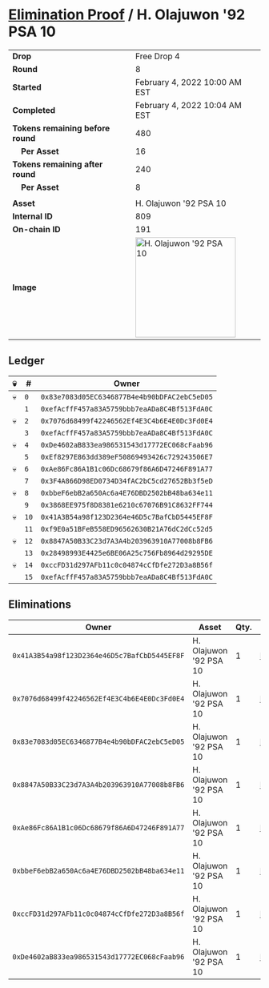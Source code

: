 # [Elimination Proof](./readme.md) / H. Olajuwon &#039;92 PSA 10

|||
|---|---|
| **Drop** | Free Drop 4 |
| **Round** | 8 |
| **Started** | February 4, 2022 10:00 AM EST |
| **Completed** | February 4, 2022 10:04 AM EST |
| **Tokens remaining before round** | 480 |
| **&nbsp;&nbsp;&nbsp;&nbsp;Per Asset** | 16 |
| **Tokens remaining after round** | 240 |
| **&nbsp;&nbsp;&nbsp;&nbsp;Per Asset** | 8 |
| | |
| **Asset** | H. Olajuwon &#039;92 PSA 10 |
| **Internal ID** | 809 |
| **On-chain ID** | 191 |
| **Image** | <img src="https://tcdn.blokpax.com/957181fa-d40c-488b-9404-5027bf46fa6c/a2cd9909ad83acbd98b1a94c2f58b2088e6071c32e978f50d8d5a384e8ce4bf7.jpg" height="200" alt="H. Olajuwon &#039;92 PSA 10" /> |

## Ledger

| 💀 | # | Owner |
| --- | --- | --- |
| 💀 | `0` | `0x83e7083d05EC6346877B4e4b90bDFAC2ebC5eD05` |
|  | `1` | `0xefAcffF457a83A5759bbb7eaADa8C4Bf513FdA0C` |
| 💀 | `2` | `0x7076d68499f42246562Ef4E3C4b6E4E0Dc3Fd0E4` |
|  | `3` | `0xefAcffF457a83A5759bbb7eaADa8C4Bf513FdA0C` |
| 💀 | `4` | `0xDe4602aB833ea986531543d17772EC068cFaab96` |
|  | `5` | `0xEf8297E863dd389eF50869493426c729243506E7` |
| 💀 | `6` | `0xAe86Fc86A1B1c06Dc68679f86A6D47246F891A77` |
|  | `7` | `0x3F4A866D98ED0734D34fAC2bC5cd27652Bb3f5eD` |
| 💀 | `8` | `0xbbeF6ebB2a650Ac6a4E76DBD2502bB48ba634e11` |
|  | `9` | `0x3868EE975f8D8381e6210c67076B91C8632FF744` |
| 💀 | `10` | `0x41A3B54a98f123D2364e46D5c7BafCbD5445EF8F` |
|  | `11` | `0xf9E0a51BFeB558ED96562630B21A76dC2dCc52d5` |
| 💀 | `12` | `0x8847A50B33C23d7A3A4b203963910A77008b8FB6` |
|  | `13` | `0x28498993E4425e6BE06A25c756Fb8964d29295DE` |
| 💀 | `14` | `0xccFD31d297AFb11c0c04874cCfDfe272D3a8B56f` |
|  | `15` | `0xefAcffF457a83A5759bbb7eaADa8C4Bf513FdA0C` |


## Eliminations

| Owner | Asset | Qty. | Transaction |
| --- | --- | --- | --- |
| `0x41A3B54a98f123D2364e46D5c7BafCbD5445EF8F` | H. Olajuwon '92 PSA 10 | 1 | [Polygonscan](https://polygonscan.com/tx/0x715345b0f5952caa9331ea4d3561c65e2b54d27ef50cbe66e82eabf988527cc5) |
| `0x7076d68499f42246562Ef4E3C4b6E4E0Dc3Fd0E4` | H. Olajuwon '92 PSA 10 | 1 | [Polygonscan](https://polygonscan.com/tx/0x10d6809c1581fb59f0741b15b673b64be1b3462cbf41da7b046931a60bc35163) |
| `0x83e7083d05EC6346877B4e4b90bDFAC2ebC5eD05` | H. Olajuwon '92 PSA 10 | 1 | [Polygonscan](https://polygonscan.com/tx/0xeb571eee0765d5bfdc8aafcd7aef08d1ba5dd13246f7e3abae57eacfdee57456) |
| `0x8847A50B33C23d7A3A4b203963910A77008b8FB6` | H. Olajuwon '92 PSA 10 | 1 | [Polygonscan](https://polygonscan.com/tx/0xe48d3ee3223ef339dfacb860c24bb44755d64e66571d60a6b07a7a985705c849) |
| `0xAe86Fc86A1B1c06Dc68679f86A6D47246F891A77` | H. Olajuwon '92 PSA 10 | 1 | [Polygonscan](https://polygonscan.com/tx/0x437fb4a59fe217744b59795f72b39151138e4651c531d816b41b575e45f637e5) |
| `0xbbeF6ebB2a650Ac6a4E76DBD2502bB48ba634e11` | H. Olajuwon '92 PSA 10 | 1 | [Polygonscan](https://polygonscan.com/tx/0x8cfbb62bc09c41257b95f349338253913be75ad2b6f3cdb67f01ebbf85b7d149) |
| `0xccFD31d297AFb11c0c04874cCfDfe272D3a8B56f` | H. Olajuwon '92 PSA 10 | 1 | [Polygonscan](https://polygonscan.com/tx/0xca9dfb5079616828230193f36d34284fb9d1769e157cf4465d6ec6e996fba5bc) |
| `0xDe4602aB833ea986531543d17772EC068cFaab96` | H. Olajuwon '92 PSA 10 | 1 | [Polygonscan](https://polygonscan.com/tx/0x0c83609d6a7ee8590765b422c9261555d6df5b2581474e0ce2f333cf62af7507) |
